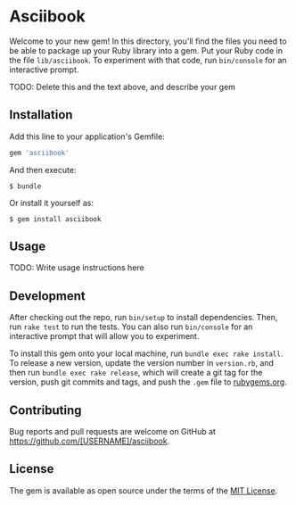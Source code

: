 # Asciibook

Welcome to your new gem! In this directory, you'll find the files you need to be able to package up your Ruby library into a gem. Put your Ruby code in the file `lib/asciibook`. To experiment with that code, run `bin/console` for an interactive prompt.

TODO: Delete this and the text above, and describe your gem

## Installation

Add this line to your application's Gemfile:

```ruby
gem 'asciibook'
```

And then execute:

    $ bundle

Or install it yourself as:

    $ gem install asciibook

## Usage

TODO: Write usage instructions here

## Development

After checking out the repo, run `bin/setup` to install dependencies. Then, run `rake test` to run the tests. You can also run `bin/console` for an interactive prompt that will allow you to experiment.

To install this gem onto your local machine, run `bundle exec rake install`. To release a new version, update the version number in `version.rb`, and then run `bundle exec rake release`, which will create a git tag for the version, push git commits and tags, and push the `.gem` file to [rubygems.org](https://rubygems.org).

## Contributing

Bug reports and pull requests are welcome on GitHub at https://github.com/[USERNAME]/asciibook.


## License

The gem is available as open source under the terms of the [MIT License](http://opensource.org/licenses/MIT).

